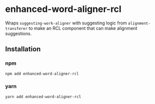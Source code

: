 
# enhanced-word-aligner-rcl

Wraps `suggesting-work-aligner` with suggesting logic from `alignment-transferer` to make an RCL component that can make alignment suggestions.


## Installation

### npm
```bash
npm add enhanced-word-aligner-rcl
```

### yarn
```bash
yarn add enhanced-word-aligner-rcl
```